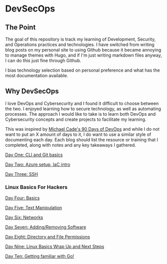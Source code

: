 # DevSecOps

## The Point

The goal of this repository is track my learning of Development, Security, and Operations practices and technologies. I have switched from writing blog posts on my personal site to using Github because it became annoying to manage themes with Hugo, and if I'm just writing markdown files anyway, I can do this just fine through Github.

I bias technology selection based on personal preference and what has the most documentation available.

## Why DevSecOps

I love DevOps and Cybersecurity and I found it difficult to choose between the two. I enjoyed learning how to secure technology, as well as automating processes. The approach I would like to take is to learn both DevOps and Cybersecurity concepts and create projects to facilitate my learning.

This was inspired by [Michael Cade's 90 Days of DevOps](https://github.com/MichaelCade/90DaysOfDevOps) and while I do not want to put an X amount of days to it, I do want to use a similar style of documenting each day. Each blog should list the resource or training that I completed, along with notes and any key takeaways I gathered.

[Day One: CLI and Git basics](https://github.com/JamikalHall/DevSecOps/blob/main/2025/Days/DSO-1.md)

[Day Two: Azure setup, IaC intro](https://github.com/JamikalHall/DevSecOps/blob/main/2025/Days/DSO-2.md)

[Day Three: SSH ](https://github.com/JamikalHall/DevSecOps/blob/main/2025/Days/DSO-3.md)

### Linux Basics For Hackers

[Day Four: Basics](https://github.com/JamikalHall/DevSecOps/blob/main/2025/Days/DSO-4.md)

[Day Five: Text Manipulation](https://github.com/JamikalHall/DevSecOps/blob/main/2025/Days/DSO-5.md)

[Day Six: Networks](https://github.com/JamikalHall/DevSecOps/blob/main/2025/Days/DSO-6.md)

[Day Seven: Adding/Removing Software](https://github.com/JamikalHall/DevSecOps/blob/main/2025/Days/DSO-7.md)

[Day Eight: Directory and File Permissions](https://github.com/JamikalHall/DevSecOps/blob/main/2025/Days/DSO-8.md)

[Day Nine: Linux Basics Wrap Up and Next Steps](https://github.com/JamikalHall/DevSecOps/blob/main/2025/Days/DSO-9.md)

[Day Ten: Getting familiar with Go!](https://github.com/JamikalHall/DevSecOps/blob/main/2025/Days/DSO-10.md)
